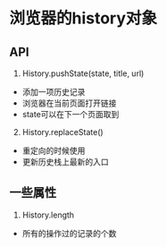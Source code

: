 # 浏览器的history对象
## API
1. History.pushState(state, title, url)
 - 添加一项历史记录
 - 浏览器在当前页面打开链接
 - state可以在下一个页面取到
2. History.replaceState()
 - 重定向的时候使用
 - 更新历史栈上最新的入口

## 一些属性
1. History.length
 - 所有的操作过的记录的个数